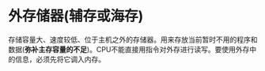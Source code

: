 # 外存储器(辅存或海存)

​	存储容量大、速度较低、位于主机之外的存储器。用来存放当前暂时不用的程序和数据(**弥补主存容量的不足**)。CPU不能直接用指令对外存进行读写。要使用外存中的信息，必须先将它调入内存。


